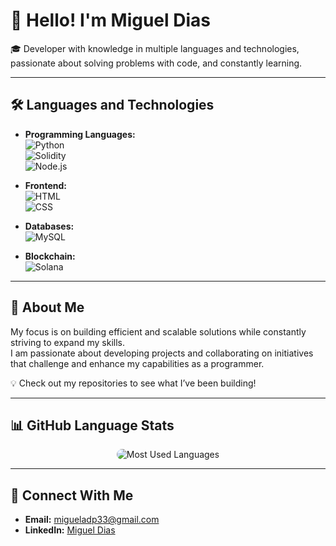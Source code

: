 # 👋 Hello! I'm Miguel Dias  

🎓 Developer with knowledge in multiple languages and technologies, passionate about solving problems with code, and constantly learning.  

---

## 🛠️ **Languages and Technologies**  

- **Programming Languages:**  
  ![Python](https://img.shields.io/badge/-Python-3776AB?style=flat-square&logo=python&logoColor=white)  
  ![Solidity](https://img.shields.io/badge/-Solidity-363636?style=flat-square&logo=solidity&logoColor=white)  
  ![Node.js](https://img.shields.io/badge/-Node.js-339933?style=flat-square&logo=node.js&logoColor=white)  

- **Frontend:**  
  ![HTML](https://img.shields.io/badge/-HTML5-E34F26?style=flat-square&logo=html5&logoColor=white)  
  ![CSS](https://img.shields.io/badge/-CSS3-1572B6?style=flat-square&logo=css3&logoColor=white)  

- **Databases:**  
  ![MySQL](https://img.shields.io/badge/-MySQL-4479A1?style=flat-square&logo=mysql&logoColor=white)  

- **Blockchain:**  
  ![Solana](https://img.shields.io/badge/-Solana-4E44CE?style=flat-square&logo=solana&logoColor=white)  

---

## 📌 **About Me**  

My focus is on building efficient and scalable solutions while constantly striving to expand my skills.  
I am passionate about developing projects and collaborating on initiatives that challenge and enhance my capabilities as a programmer.  

💡 Check out my repositories to see what I’ve been building!

---

## 📊 GitHub Language Stats  

<div align="center">
  <img 
       src="https://github-readme-stats.vercel.app/api/top-langs/?username=NotDiasz&langs_count=20&layout=compact&theme=radical&hide_border=true&card_width=500"
       alt="Most Used Languages" 
       style="border-radius: 10px;" 
  />
</div>


---

## 👥 **Connect With Me**  

- **Email:** migueladp33@gmail.com  
- **LinkedIn:** [Miguel Dias](https://www.linkedin.com/in/miguel-dias-77405b326?utm_source=share&utm_campaign=share_via&utm_content=profile&utm_medium=ios_app)  


